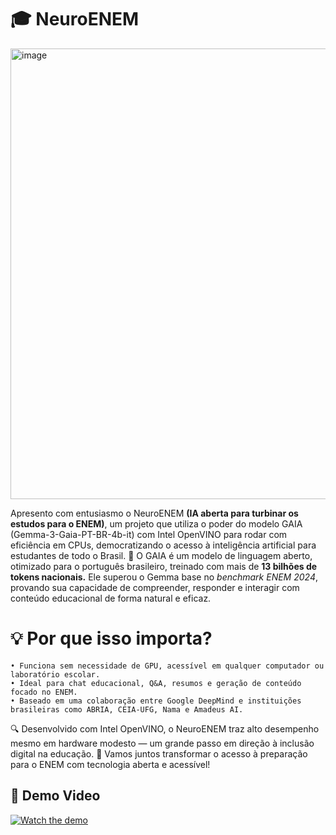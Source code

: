 # 🎓 NeuroENEM
<img width="540" height="721" alt="image" src="https://github.com/user-attachments/assets/df1d9ef7-3acc-4eda-bca6-c5ee0da22191" />

Apresento com entusiasmo o NeuroENEM **(IA aberta para turbinar os estudos para o ENEM)**, um projeto que utiliza o poder do modelo GAIA (Gemma-3-Gaia-PT-BR-4b-it) com Intel OpenVINO para rodar com eficiência em CPUs, democratizando o acesso à inteligência artificial para estudantes de todo o Brasil.
🧠 O GAIA é um modelo de linguagem aberto, otimizado para o português brasileiro, treinado com mais de **13 bilhões de tokens nacionais.** Ele superou o Gemma base no *benchmark ENEM 2024*, provando sua capacidade de compreender, responder e interagir com conteúdo educacional de forma natural e eficaz.

# 💡 Por que isso importa?
    • Funciona sem necessidade de GPU, acessível em qualquer computador ou laboratório escolar.
    • Ideal para chat educacional, Q&A, resumos e geração de conteúdo focado no ENEM.
    • Baseado em uma colaboração entre Google DeepMind e instituições brasileiras como ABRIA, CEIA-UFG, Nama e Amadeus AI.
🔍 Desenvolvido com Intel OpenVINO, o NeuroENEM traz alto desempenho mesmo em hardware modesto — um grande passo em direção à inclusão digital na educação.
📘 Vamos juntos transformar o acesso à preparação para o ENEM com tecnologia aberta e acessível!


## 🎥 Demo Video

[![Watch the demo](https://img.youtube.com/vi/-zbncvIPKEE/hqdefault.jpg)](https://www.youtube.com/watch?v=-zbncvIPKEE)
